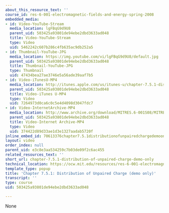 ```yaml
---
about_this_resource_text: ''
course_id: res-6-001-electromagnetic-fields-and-energy-spring-2008
embedded_media:
- id: Video-YouTube-Stream
  media_location: lgFBqG9d9U8
  parent_uid: 503425a93801de94ebe2dbd3633ad048
  title: Video-YouTube-Stream
  type: Video
  uid: 5462242c607b286c4fb635ac9db252a5
- id: Thumbnail-YouTube-JPG
  media_location: https://img.youtube.com/vi/lgFBqG9d9U8/default.jpg
  parent_uid: 503425a93801de94ebe2dbd3633ad048
  title: Thumbnail-YouTube-JPG
  type: Thumbnail
  uid: 47434bea27ae3746e5a56ade39aaf7b5
- id: Video-iTunesU-MP4
  media_location: http://itunes.apple.com/us/itunes-u/chapter-7.5.1-distribution/id538892150?i=117217741
  parent_uid: 503425a93801de94ebe2dbd3633ad048
  title: Video-iTunes U-MP4
  type: Video
  uid: 7264973d0ca6c0c5e4d4098d3047fdc7
- id: Video-InternetArchive-MP4
  media_location: http://www.archive.org/download/MITRES.6-001S08/MITRES6_001S08_7-5-1_demo_220k.mp4
  parent_uid: 503425a93801de94ebe2dbd3633ad048
  title: Video-Internet Archive-MP4
  type: Video
  uid: 374422d89d33ae1d3e1327aadab5720f
inline_embed_id: 70613376chapter7.5.1distributionofunpairedchargedemoonly11461867
layout: video
order_index: null
parent_uid: e3c8e3aa534259c7b03de09f2c6ac455
related_resources_text: ''
short_url: chapter-7.5.1-distribution-of-unpaired-charge-demo-only
technical_location: https://ocw.mit.edu/resources/res-6-001-electromagnetic-fields-and-energy-spring-2008/chapter-7/chapter-7.5.1-distribution-of-unpaired-charge-demo-only
template_type: popup
title: 'Chapter 7.5.1: Distribution of Unpaired Charge (demo only)'
transcript: ''
type: course
uid: 503425a93801de94ebe2dbd3633ad048

---
```

None